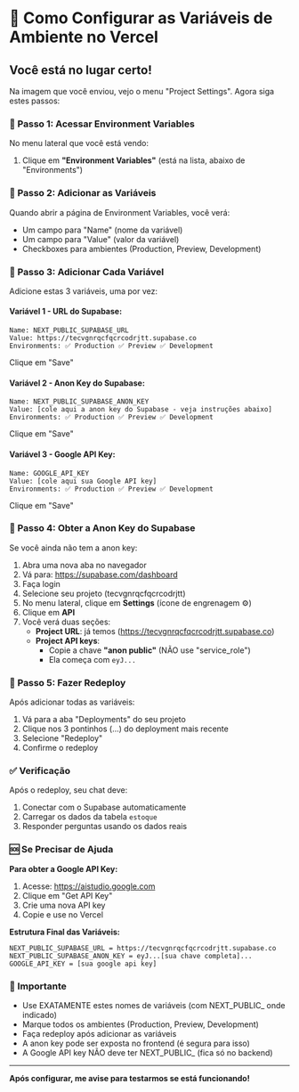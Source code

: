 # 🔧 Como Configurar as Variáveis de Ambiente no Vercel

## Você está no lugar certo! 

Na imagem que você enviou, vejo o menu "Project Settings". Agora siga estes passos:

### 📍 Passo 1: Acessar Environment Variables

No menu lateral que você está vendo:
1. Clique em **"Environment Variables"** (está na lista, abaixo de "Environments")

### 📍 Passo 2: Adicionar as Variáveis

Quando abrir a página de Environment Variables, você verá:
- Um campo para "Name" (nome da variável)
- Um campo para "Value" (valor da variável)
- Checkboxes para ambientes (Production, Preview, Development)

### 📍 Passo 3: Adicionar Cada Variável

Adicione estas 3 variáveis, uma por vez:

#### Variável 1 - URL do Supabase:
```
Name: NEXT_PUBLIC_SUPABASE_URL
Value: https://tecvgnrqcfqcrcodrjtt.supabase.co
Environments: ✅ Production ✅ Preview ✅ Development
```
Clique em "Save"

#### Variável 2 - Anon Key do Supabase:
```
Name: NEXT_PUBLIC_SUPABASE_ANON_KEY
Value: [cole aqui a anon key do Supabase - veja instruções abaixo]
Environments: ✅ Production ✅ Preview ✅ Development
```
Clique em "Save"

#### Variável 3 - Google API Key:
```
Name: GOOGLE_API_KEY
Value: [cole aqui sua Google API key]
Environments: ✅ Production ✅ Preview ✅ Development
```
Clique em "Save"

### 📍 Passo 4: Obter a Anon Key do Supabase

Se você ainda não tem a anon key:

1. Abra uma nova aba no navegador
2. Vá para: https://supabase.com/dashboard
3. Faça login
4. Selecione seu projeto (tecvgnrqcfqcrcodrjtt)
5. No menu lateral, clique em **Settings** (ícone de engrenagem ⚙️)
6. Clique em **API**
7. Você verá duas seções:
   - **Project URL**: já temos (https://tecvgnrqcfqcrcodrjtt.supabase.co)
   - **Project API keys**: 
     - Copie a chave **"anon public"** (NÃO use "service_role")
     - Ela começa com `eyJ...`

### 📍 Passo 5: Fazer Redeploy

Após adicionar todas as variáveis:
1. Vá para a aba "Deployments" do seu projeto
2. Clique nos 3 pontinhos (...) do deployment mais recente
3. Selecione "Redeploy"
4. Confirme o redeploy

### ✅ Verificação

Após o redeploy, seu chat deve:
1. Conectar com o Supabase automaticamente
2. Carregar os dados da tabela `estoque`
3. Responder perguntas usando os dados reais

### 🆘 Se Precisar de Ajuda

**Para obter a Google API Key:**
1. Acesse: https://aistudio.google.com
2. Clique em "Get API Key"
3. Crie uma nova API key
4. Copie e use no Vercel

**Estrutura Final das Variáveis:**
```
NEXT_PUBLIC_SUPABASE_URL = https://tecvgnrqcfqcrcodrjtt.supabase.co
NEXT_PUBLIC_SUPABASE_ANON_KEY = eyJ...[sua chave completa]...
GOOGLE_API_KEY = [sua google api key]
```

### 🎯 Importante

- Use EXATAMENTE estes nomes de variáveis (com NEXT_PUBLIC_ onde indicado)
- Marque todos os ambientes (Production, Preview, Development)
- Faça redeploy após adicionar as variáveis
- A anon key pode ser exposta no frontend (é segura para isso)
- A Google API key NÃO deve ter NEXT_PUBLIC_ (fica só no backend)

---

**Após configurar, me avise para testarmos se está funcionando!**